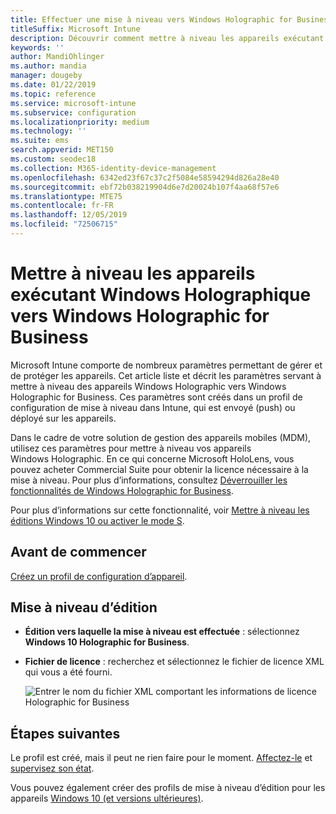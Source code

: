 ```yaml
---
title: Effectuer une mise à niveau vers Windows Holographic for Business
titleSuffix: Microsoft Intune
description: Découvrir comment mettre à niveau les appareils exécutant Windows Holographique vers Windows Holographic for Business
keywords: ''
author: MandiOhlinger
ms.author: mandia
manager: dougeby
ms.date: 01/22/2019
ms.topic: reference
ms.service: microsoft-intune
ms.subservice: configuration
ms.localizationpriority: medium
ms.technology: ''
ms.suite: ems
search.appverid: MET150
ms.custom: seodec18
ms.collection: M365-identity-device-management
ms.openlocfilehash: 6342ed23f67c37c2f5084e58594294d826a28e40
ms.sourcegitcommit: ebf72b038219904d6e7d20024b107f4aa68f57e6
ms.translationtype: MTE75
ms.contentlocale: fr-FR
ms.lasthandoff: 12/05/2019
ms.locfileid: "72506715"
---
```

# <a name="upgrade-devices-running-windows-holographic-to-windows-holographic-for-business"></a>Mettre à niveau les appareils exécutant Windows Holographique vers Windows Holographic for Business

Microsoft Intune comporte de nombreux paramètres permettant de gérer et de protéger les appareils. Cet article liste et décrit les paramètres servant à mettre à niveau des appareils Windows Holographic vers Windows Holographic for Business. Ces paramètres sont créés dans un profil de configuration de mise à niveau dans Intune, qui est envoyé (push) ou déployé sur les appareils.

Dans le cadre de votre solution de gestion des appareils mobiles (MDM), utilisez ces paramètres pour mettre à niveau vos appareils Windows Holographic. En ce qui concerne Microsoft HoloLens, vous pouvez acheter Commercial Suite pour obtenir la licence nécessaire à la mise à niveau. Pour plus d’informations, consultez [Déverrouiller les fonctionnalités de Windows Holographic for Business](https://docs.microsoft.com/hololens/hololens1-upgrade-enterprise).

Pour plus d’informations sur cette fonctionnalité, voir [Mettre à niveau les éditions Windows 10 ou activer le mode S](../edition-upgrade-configure-windows-10.md).

## <a name="before-you-begin"></a>Avant de commencer

[Créez un profil de configuration d’appareil](edition-upgrade-configure-windows-10.md#create-the-profile).

## <a name="edition-upgrade"></a>Mise à niveau d’édition

- **Édition vers laquelle la mise à niveau est effectuée** : sélectionnez **Windows 10 Holographic for Business**.
- **Fichier de licence** : recherchez et sélectionnez le fichier de licence XML qui vous a été fourni.

  ![Entrer le nom du fichier XML comportant les informations de licence Holographic for Business](./media/holographic-upgrade/Holographic-edition-upgrade.png)
 
## <a name="next-steps"></a>Étapes suivantes

Le profil est créé, mais il peut ne rien faire pour le moment. [Affectez-le](device-profile-assign.md) et [supervisez son état](../device-profile-monitor.md).

Vous pouvez également créer des profils de mise à niveau d’édition pour les appareils [Windows 10 (et versions ultérieures)](edition-upgrade-windows-settings.md).
